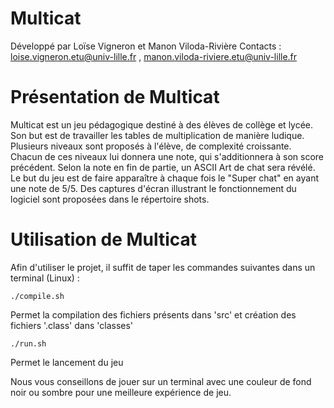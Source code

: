 Multicat
===========

Développé par Loïse Vigneron et Manon Viloda-Rivière
Contacts : loise.vigneron.etu@univ-lille.fr , manon.viloda-riviere.etu@univ-lille.fr

# Présentation de Multicat

Multicat est un jeu pédagogique destiné à des élèves de collège et lycée. 
Son but est de travailler les tables de multiplication de manière ludique. 
Plusieurs niveaux sont proposés à l'élève, de complexité croissante. 
Chacun de ces niveaux lui donnera une note, qui s'additionnera à son score précédent.
Selon la note en fin de partie, un ASCII Art de chat sera révélé. 
Le but du jeu est de faire apparaître à chaque fois le "Super chat" en ayant une note de 5/5.
Des captures d'écran illustrant le fonctionnement du logiciel sont proposées dans le répertoire shots.

# Utilisation de Multicat

Afin d'utiliser le projet, il suffit de taper les commandes suivantes dans un terminal (Linux) :

```
./compile.sh
```
Permet la compilation des fichiers présents dans 'src' et création des fichiers '.class' dans 'classes'

```
./run.sh
```
Permet le lancement du jeu

Nous vous conseillons de jouer sur un terminal avec une couleur de fond noir ou sombre pour une meilleure expérience de jeu. 
